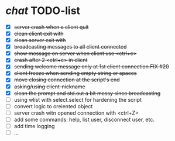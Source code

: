 # _chat_ TODO-list

- [x] ~~server crash when a client quit~~
- [x] ~~clean client exit with <ctrl-c>~~
- [x] ~~clean server exit with <ctrl-c>~~
- [x] ~~broadcasting messages to all client connected~~
- [x] ~~show message on server when client use <ctrl+c>~~
- [x] ~~crash after 2 <ctrl+c> in client~~
- [x] ~~sending welcome message only at 1st client connection FIX #20~~
- [x] ~~client freeze when sending empty string or spaces~~
- [x] ~~move closing connection at the script's end~~
- [x] ~~asking/using client-nickname~~
- [x] ~~clean the prompt and std.out a bit messy since broadcasting~~
- [ ] using wlist with select.select for hardening the script
- [ ] convert logic to oreiented object
- [ ] server crash witn opened connection with <ctrl+Z>
- [ ] add some commands: help, list user, disconnect user, etc.
- [ ] add time logging
- [ ] …
